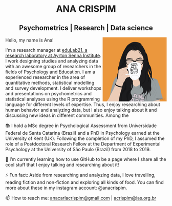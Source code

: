 
<h1 align="center"> ANA CRISPIM </h1>

<h2 align="center"> Psychometrics | Research | Data science </h2>

<img align="right" src="https://github.com/anacarlac/anacarlac/blob/main/Ana_coffee_quadrado.jpg" width="200">

Hello, my name is Ana! 

I'm a research manager at [eduLab21, a research laboratory at Ayrton Senna Institute](https://institutoayrtonsenna.org.br/). I work designing studies and analyzing data with an awesome group of researchers in the fields of Psychology and Education. I am a experienced researcher in the area of quantitative methods, statistical modelling and survey development. I deliver workshops and presentations on psychometrics and statistical analyses using the R programming language for different levels of expertise. Thus, I enjoy researching about human behavior and analyzing data, but I also enjoy talking about it and discussing new ideas in different communities. Among the 

📚 I hold a MSc degree in Psychological Assessment from Universidade Federal de Santa Catarina (Brazil) and a PhD in Psychology earned at the University of Kent (UK). Following the completion of my PhD, I assumed the role of a Postdoctoral Research Fellow at the Department of Experimental Psychology at the University of São Paulo (Brazil) from 2018 to 2019.

🌱 I’m currently learning how to use GitHub to be a page where I share all the cool stuff that I enjoy talking and researching about it!

⚡ Fun fact: Aside from researching and analyzing data, I love travelling, reading fiction and non-fiction and exploring all kinds of food. You can find more about these in my instagram account: @anacrispim.

📫 How to reach me: anacarlacrispim@gmail.com | acrispim@ias.org.br



